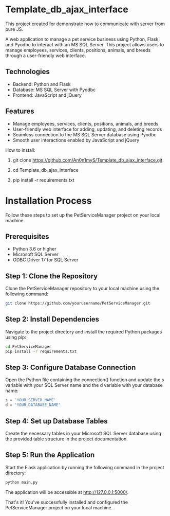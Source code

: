 # Template_db_ajax_interface
This project created for demonstrate how to communicate with server from pure JS.

A web application to manage a pet service business using Python, Flask, and Pyodbc to interact with an MS SQL Server. This project allows users to manage employees, services, clients, positions, animals, and breeds through a user-friendly web interface.

## Technologies

- Backend: Python and Flask
- Database: MS SQL Server with Pyodbc
- Frontend: JavaScript and jQuery

## Features

- Manage employees, services, clients, positions, animals, and breeds
- User-friendly web interface for adding, updating, and deleting records
- Seamless connection to the MS SQL Server database using Pyodbc
- Smooth user interactions enabled by JavaScript and jQuery

How to install:

1) git clone https://github.com/An0n1myS/Template_db_ajax_interface.git

2) cd Template_db_ajax_interface

3) pip install -r requirements.txt

# Installation Process

Follow these steps to set up the PetServiceManager project on your local machine.

## Prerequisites

- Python 3.6 or higher
- Microsoft SQL Server
- ODBC Driver 17 for SQL Server

## Step 1: Clone the Repository

Clone the PetServiceManager repository to your local machine using the following command:

```bash
git clone https://github.com/yourusername/PetServiceManager.git
```

##  Step 2: Install Dependencies

Navigate to the project directory and install the required Python packages using pip:

```bash
cd PetServiceManager
pip install -r requirements.txt
```

##  Step 3: Configure Database Connection

Open the Python file containing the connection() function and update the s variable with your SQL Server name and the d variable with your database name:

```python
s = 'YOUR_SERVER_NAME'
d = 'YOUR_DATABASE_NAME'
```

## Step 4: Set up Database Tables

Create the necessary tables in your Microsoft SQL Server database using the provided table structure in the project documentation.

##  Step 5: Run the Application

Start the Flask application by running the following command in the project directory:

```bash
python main.py
```


The application will be accessible at http://127.0.0.1:5000/.

That's it! You've successfully installed and configured the PetServiceManager project on your local machine.
